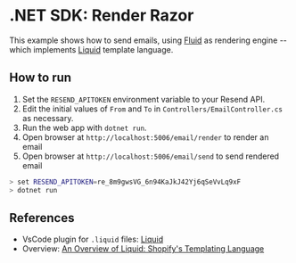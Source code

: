 .NET SDK: Render Razor
=====================================================================

This example shows how to send emails, using [Fluid](https://github.com/sebastienros/fluid)
as rendering engine -- which implements [Liquid](https://shopify.github.io/liquid/) template language.


How to run
---------------------------------------------------------------------

1. Set the `RESEND_APITOKEN` environment variable to your Resend API.
2. Edit the initial values of `From` and `To` in `Controllers/EmailController.cs` as necessary.
3. Run the web app with `dotnet run`.
4. Open browser at `http://localhost:5006/email/render` to render an email
5. Open browser at `http://localhost:5006/email/send` to send rendered email

```bash
> set RESEND_APITOKEN=re_8m9gwsVG_6n94KaJkJ42Yj6qSeVvLq9xF
> dotnet run
```


References
---------------------------------------------------------------------

* VsCode plugin for `.liquid` files: [Liquid](https://marketplace.visualstudio.com/items?itemName=sissel.shopify-liquid)
* Overview: [An Overview of Liquid: Shopify's Templating Language](https://www.shopify.com/partners/blog/115244038-an-overview-of-liquid-shopifys-templating-language#)
